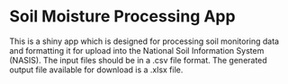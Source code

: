 Soil Moisture Processing App
=======================

This is a shiny app which is designed for processing soil monitoring data and formatting it for upload into the National Soil Information System (NASIS).  The input files should be in a .csv file format.  The generated output file available for download is a .xlsx file.

